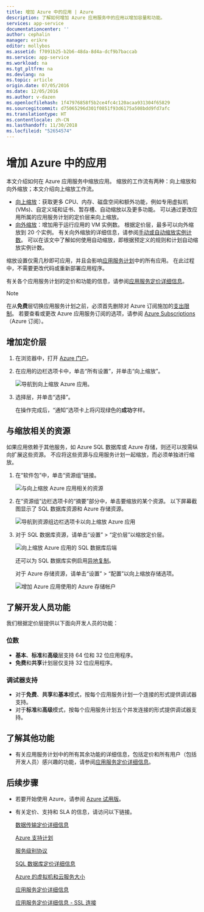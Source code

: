 ```yaml
---
title: 增加 Azure 中的应用 | Azure
description: 了解如何增加 Azure 应用服务中的应用以增加容量和功能。
services: app-service
documentationcenter: ''
author: cephalin
manager: erikre
editor: mollybos
ms.assetid: f7091b25-b2b6-48da-8d4a-dcf9b7baccab
ms.service: app-service
ms.workload: na
ms.tgt_pltfrm: na
ms.devlang: na
ms.topic: article
origin.date: 07/05/2016
ms.date: 12/05/2016
ms.author: v-dazen
ms.openlocfilehash: 1f47976858f5b2ce4fc4c120acaa931304f65829
ms.sourcegitcommit: d75065296d301f0851f93d6175a508bdd9fd7afc
ms.translationtype: HT
ms.contentlocale: zh-CN
ms.lasthandoff: 11/30/2018
ms.locfileid: "52654574"
---
```

# <a name="scale-up-an-app-in-azure"></a>增加 Azure 中的应用
本文介绍如何在 Azure 应用服务中缩放应用。 缩放的工作流有两种：向上缩放和向外缩放；本文介绍向上缩放工作流。

* [向上缩放](https://en.wikipedia.org/wiki/Scalability#Horizontal_and_vertical_scaling)：获取更多 CPU、内存、磁盘空间和额外功能，例如专用虚拟机 (VMs)、自定义域和证书、暂存槽、自动缩放以及更多功能。 可以通过更改应用所属的应用服务计划的定价层来向上缩放。
* [向外缩放](https://en.wikipedia.org/wiki/Scalability#Horizontal_and_vertical_scaling)：增加用于运行应用的 VM 实例数。
  根据定价层，最多可以向外缩放到 20 个实例。 有关向外缩放的详细信息，请参阅[手动或自动缩放实例计数](../monitoring-and-diagnostics/insights-how-to-scale.md)。 可以在该文中了解如何使用自动缩放，即根据预定义的规则和计划自动缩放实例计数。

缩放设置仅需几秒即可应用，并且会影响[应用服务计划](../app-service/azure-web-sites-web-hosting-plans-in-depth-overview.md)中的所有应用。
在此过程中，不需要更改代码或重新部署应用程序。

有关各个应用服务计划的定价和功能的信息，请参阅[应用服务定价详细信息](https://www.azure.cn/pricing/details/app-service/)。  

> [!NOTE]
> 在从**免费**层切换应用服务计划之前，必须首先删除对 Azure 订阅施加的[支出限制](https://www.azure.cn/pricing/spending-limits/)。 若要查看或更改 Azure 应用服务订阅的选项，请参阅 [Azure Subscriptions][azuresubscriptions]（Azure 订阅）。
> 
> 

<a name="scalingsharedorbasic"></a>
<a name="scalingstandard"></a>

## <a name="scale-up-your-pricing-tier"></a>增加定价层
1. 在浏览器中，打开 [Azure 门户][portal]。
2. 在应用的边栏选项卡中，单击“所有设置”，并单击“向上缩放”。

    ![导航到向上缩放 Azure 应用。][ChooseWHP]
3. 选择层，并单击“选择”。

    在操作完成后，“通知”选项卡上将闪现绿色的**成功**字样。

<a name="ScalingSQLServer"></a>

## <a name="scale-related-resources"></a>与缩放相关的资源
如果应用依赖于其他服务，如 Azure SQL 数据库或 Azure 存储，则还可以按需纵向扩展这些资源。 不应将这些资源与应用服务计划一起缩放，而必须单独进行缩放。

1. 在“软件包”中，单击“资源组”链接。

    ![与向上缩放 Azure 应用相关的资源](./media/web-sites-scale/RGEssentialsLink.png)
2. 在“资源组”边栏选项卡的“摘要”部分中，单击要缩放的某个资源。 以下屏幕截图显示了 SQL 数据库资源和 Azure 存储资源。

    ![导航到资源组边栏选项卡以向上缩放 Azure 应用](./media/web-sites-scale/ResourceGroup.png)
3. 对于 SQL 数据库资源，请单击“设置” > “定价层”以缩放定价层。

    ![向上缩放 Azure 应用的 SQL 数据库后端](./media/web-sites-scale/ScaleDatabase.png)

    还可以为 SQL 数据库实例启用[异地复制](../sql-database/sql-database-geo-replication-overview.md)。

    对于 Azure 存储资源，请单击“设置” > “配置”以向上缩放存储选项。

    ![增加 Azure 应用使用的 Azure 存储帐户](./media/web-sites-scale/ScaleStorage.png)

<a name="devfeatures"></a>

## <a name="learn-about-developer-features"></a>了解开发人员功能
我们根据定价层提供以下面向开发人员的功能：

### <a name="bitness"></a>位数
* **基本**、**标准**和**高级**层支持 64 位和 32 位应用程序。
* **免费**和**共享**计划层仅支持 32 位应用程序。

### <a name="debugger-support"></a>调试器支持
* 对于**免费**、**共享**和**基本**模式，按每个应用服务计划一个连接的形式提供调试器支持。
* 对于**标准**和**高级**模式，按每个应用服务计划五个并发连接的形式提供调试器支持。

<a name="OtherFeatures"></a>

## <a name="learn-about-other-features"></a>了解其他功能
* 有关应用服务计划中的所有其余功能的详细信息，包括定价和所有用户（包括开发人员）感兴趣的功能，请参阅[应用服务定价详细信息](https://www.azure.cn/pricing/details/app-service/)。

<a name="Next Steps"></a>

## <a name="next-steps"></a>后续步骤
* 若要开始使用 Azure，请参阅 [Azure 试用版](https://www.azure.cn/pricing/1rmb-trial/)。
* 有关定价、支持和 SLA 的信息，请访问以下链接。

    [数据传输定价详细信息](https://www.azure.cn/pricing/details/data-transfer/)

    [Azure 支持计划](https://www.azure.cn/support/plans/)

    [服务级别协议](https://www.azure.cn/support/legal/sla/)

    [SQL 数据库定价详细信息](https://www.azure.cn/pricing/details/sql-database/)

    [Azure 的虚拟机和云服务大小][vmsizes]

    [应用服务定价详细信息](https://www.azure.cn/pricing/details/app-service/)

    [应用服务定价详细信息 - SSL 连接](https://www.azure.cn/pricing/details/app-service/)

<!-- LINKS -->
[vmsizes]:https://www.azure.cn/pricing/details/app-service/
[SQLaccountsbilling]:https://www.azure.cn/pricing/details/sql-database/
[azuresubscriptions]:http://account.windowsazure.cn/subscriptions
[portal]: https://portal.azure.cn/

<!-- IMAGES -->
[ChooseWHP]: ./media/web-sites-scale/scale1ChooseWHP.png
[ChooseBasicInstances]: ./media/web-sites-scale/scale2InstancesBasic.png
[SaveButton]: ./media/web-sites-scale/05SaveButton.png
[BasicComplete]: ./media/web-sites-scale/06BasicComplete.png
[ScaleStandard]: ./media/web-sites-scale/scale3InstancesStandard.png
[Autoscale]: ./media/web-sites-scale/scale4AutoScale.png
[SetTargetMetrics]: ./media/web-sites-scale/scale5AutoScaleTargetMetrics.png
[SetFirstRule]: ./media/web-sites-scale/scale6AutoScaleFirstRule.png
[SetSecondRule]: ./media/web-sites-scale/scale7AutoScaleSecondRule.png
[SetThirdRule]: ./media/web-sites-scale/scale8AutoScaleThirdRule.png
[SetRulesFinal]: ./media/web-sites-scale/scale9AutoScaleFinal.png
[ResourceGroup]: ./media/web-sites-scale/scale10ResourceGroup.png
[ScaleDatabase]: ./media/web-sites-scale/scale11SQLScale.png
[GeoReplication]: ./media/web-sites-scale/scale12SQLGeoReplication.png